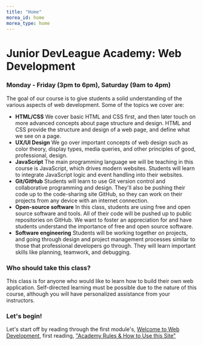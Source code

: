 ```yaml
---
title: "Home"
morea_id: home
morea_type: home
---
```


# Junior DevLeague Academy: Web Development 
### Monday - Friday (3pm to 6pm), Saturday (9am to 4pm) 
 The goal of our course is to give students a solid understanding of the various aspects of web development. Some of the topics we cover are:

- **HTML/CSS** We cover basic HTML and CSS first, and then later touch on more advanced concepts about page structure and design. HTML and CSS provide the structure and design of a web page, and define what we see on a page. 
- **UX/UI Design** We go over important concepts of web design such as color theory, display types, media queries, and other principles of good, professional, design. 
- **JavaScript** The main programming language we will be teaching in this course is JavaScript, which drives modern websites. Students will learn to integrate JavaScript logic and event handling into their websites. 
- **Git/GitHub** Students will learn to use Git version control and collaborative programming and design. They'll also be pushing their code up to the code-sharing site GitHub, so they can work on their projects from any device with an internet connection. 
- **Open-source software** In this class, students are using free and open source software and tools. All of their code will be pushed up to public repositories on GitHub. We want to foster an appreciation for and have students understand the importance of free and open source software. 
- **Software engineering** Students will be working together on projects, and going through design and project management processes similar to those that professional developers go through. They will learn important skills like planning, teamwork, and debugging. 
 
### Who should take this class? 

This class is for anyone who would like to learn how to build their own web application. Self-directed learning must be possible due to the nature of this course, although you will have personalized assistance from your instructors.

### Let's begin!

Let's start off by reading through the first module's, [Welcome to Web Development](https://junior-devleague.github.io/JDLA-Web-Development/modules/intro-to-web-development/), first reading, ["Academy Rules & How to Use this Site"](https://junior-devleague.github.io/JDLA-Web-Development/morea/1_Intro_To_Web_Development/reading-guided-tour.html)

<br>
